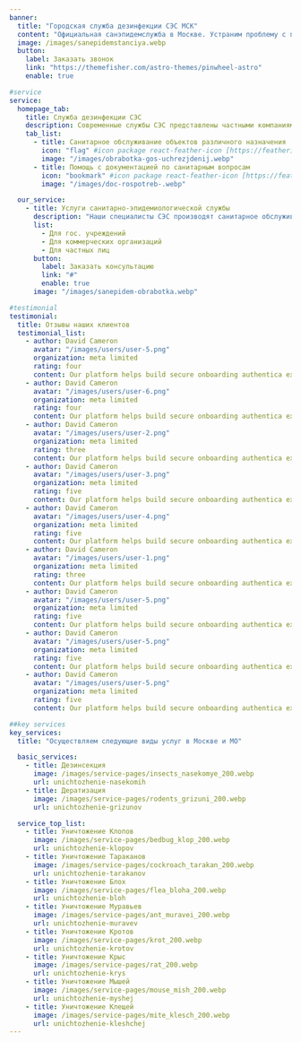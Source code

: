 ```yaml
---
banner:
  title: "Городская служба дезинфекции СЭС МСК"
  content: "Официальная санэпидемслужба в Москве. Устраним проблему с первого раза и гарантированно избавим от вредителей"
  image: /images/sanepidemstanciya.webp
  button:
    label: Заказать звонок
    link: "https://themefisher.com/astro-themes/pinwheel-astro"
    enable: true

#service
service:
  homepage_tab:
    title: Служба дезинфекции СЭС
    description: Современные службы СЭС представлены частными компаниями и физическими лицами, осуществляющими санитарные услуги. Основные функции включают оценку санитарного состояния объектов и борьбу с вредителями.
    tab_list:
      - title: Санитарное обслуживание объектов различного назначения
        icon: "flag" #icon package react-feather-icon [https://feathericons.com/]
        image: "/images/obrabotka-gos-uchrezjdenij.webp"
      - title: Помощь с документацией по санитарным вопросам
        icon: "bookmark" #icon package react-feather-icon [https://feathericons.com/]
        image: "/images/doc-rospotreb-.webp"

  our_service:
    - title: Услуги санитарно-эпидемиологической службы
      description: "Наши специалисты СЭС производят санитарное обслуживание объектов различного назначения."
      list:
        - Для гос. учреждений
        - Для коммерческих организаций
        - Для частных лиц
      button:
        label: Заказать консультацию
        link: "#"
        enable: true
      image: "/images/sanepidem-obrabotka.webp"

#testimonial
testimonial:
  title: Отзывы наших клиентов
  testimonial_list:
    - author: David Cameron
      avatar: "/images/users/user-5.png"
      organization: meta limited
      rating: four
      content: Our platform helps build secure onboarding authentica experiences & engage your users. We build .
    - author: David Cameron
      avatar: "/images/users/user-6.png"
      organization: meta limited
      rating: four
      content: Our platform helps build secure onboarding authentica experiences & engage your users. We build .
    - author: David Cameron
      avatar: "/images/users/user-2.png"
      organization: meta limited
      rating: three
      content: Our platform helps build secure onboarding authentica experiences & engage your users. We build .
    - author: David Cameron
      avatar: "/images/users/user-3.png"
      organization: meta limited
      rating: five
      content: Our platform helps build secure onboarding authentica experiences & engage your users. We build .
    - author: David Cameron
      avatar: "/images/users/user-4.png"
      organization: meta limited
      rating: five
      content: Our platform helps build secure onboarding authentica experiences & engage your users. We build .
    - author: David Cameron
      avatar: "/images/users/user-1.png"
      organization: meta limited
      rating: three
      content: Our platform helps build secure onboarding authentica experiences & engage your users. We build .
    - author: David Cameron
      avatar: "/images/users/user-5.png"
      organization: meta limited
      rating: five
      content: Our platform helps build secure onboarding authentica experiences & engage your users. We build .
    - author: David Cameron
      avatar: "/images/users/user-5.png"
      organization: meta limited
      rating: five
      content: Our platform helps build secure onboarding authentica experiences & engage your users. We build .
    - author: David Cameron
      avatar: "/images/users/user-5.png"
      organization: meta limited
      rating: five
      content: Our platform helps build secure onboarding authentica experiences & engage your users. We build .

##key services
key_services:
  title: "Осуществляем следующие виды услуг в Москве и МО"

  basic_services:
    - title: Дезинсекция
      image: /images/service-pages/insects_nasekomye_200.webp
      url: unichtozhenie-nasekomih
    - title: Дератизация
      image: /images/service-pages/rodents_grizuni_200.webp
      url: unichtozhenie-grizunov

  service_top_list:
    - title: Уничтожение Клопов
      image: /images/service-pages/bedbug_klop_200.webp
      url: unichtozhenie-klopov
    - title: Уничтожение Тараканов
      image: /images/service-pages/cockroach_tarakan_200.webp
      url: unichtozhenie-tarakanov
    - title: Уничтожение Блох
      image: /images/service-pages/flea_bloha_200.webp
      url: unichtozhenie-bloh
    - title: Уничтожение Муравьев
      image: /images/service-pages/ant_muravei_200.webp
      url: unichtozhenie-muravev
    - title: Уничтожение Кротов
      image: /images/service-pages/krot_200.webp
      url: unichtozhenie-krotov
    - title: Уничтожение Крыс
      image: /images/service-pages/rat_200.webp
      url: unichtozhenie-krys
    - title: Уничтожение Мышей
      image: /images/service-pages/mouse_mish_200.webp
      url: unichtozhenie-myshej
    - title: Уничтожение Клещей
      image: /images/service-pages/mite_klesch_200.webp
      url: unichtozhenie-kleshchej
---
```

